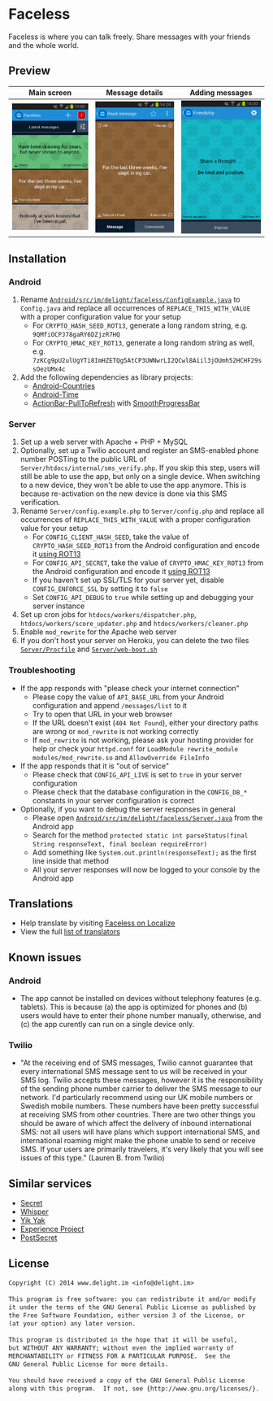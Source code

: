 # Faceless

Faceless is where you can talk freely. Share messages with your friends and the whole world.

## Preview

Main screen | Message details | Adding messages
:-------------------------:|:-------------------------:|:-------------------------:
<img src="Graphics/Screenshots/Version 2.9.0/01 Main.png?raw=true" alt="01 Main" width="200" /> | <img src="Graphics/Screenshots/Version 2.9.0/02 Details.png?raw=true" alt="02 Details" width="200" /> | <img src="Graphics/Screenshots/Version 2.9.0/03 Add.png?raw=true" alt="03 Add" width="200" />

## Installation

### Android

 1. Rename [`Android/src/im/delight/faceless/ConfigExample.java`](Android/src/im/delight/faceless/ConfigExample.java) to `Config.java` and replace all occurrences of `REPLACE_THIS_WITH_VALUE` with a proper configuration value for your setup
    * For `CRYPTO_HASH_SEED_ROT13`, generate a long random string, e.g. `9QMfiOCPJ78gaRY6DZjzR7HQ`
    * For `CRYPTO_HMAC_KEY_ROT13`, generate a long random string as well, e.g. `7zKCg9pU2ulUgYTi8ImHZETQg5AtCP3UWNwrLI2QCwl8Aiil3jOUmh52HCHF29ssOezUMx4c`
 2. Add the following dependencies as library projects:
    * [Android-Countries](https://github.com/delight-im/Android-Countries)
    * [Android-Time](https://github.com/delight-im/Android-Time)
    * [ActionBar-PullToRefresh](https://github.com/chrisbanes/ActionBar-PullToRefresh) with [SmoothProgressBar](https://github.com/castorflex/SmoothProgressBar)

### Server

 1. Set up a web server with Apache + PHP + MySQL
 2. Optionally, set up a Twilio account and register an SMS-enabled phone number POSTing to the public URL of `Server/htdocs/internal/sms_verify.php`. If you skip this step, users will still be able to use the app, but only on a single device. When switching to a new device, they won't be able to use the app anymore. This is because re-activation on the new device is done via this SMS verification.
 3. Rename `Server/config.example.php` to `Server/config.php` and replace all occurrences of `REPLACE_THIS_WITH_VALUE` with a proper configuration value for your setup
    * For `CONFIG_CLIENT_HASH_SEED`, take the value of `CRYPTO_HASH_SEED_ROT13` from the Android configuration and encode it [using ROT13](http://www.rot13.com/)
    * For `CONFIG_API_SECRET`, take the value of `CRYPTO_HMAC_KEY_ROT13` from the Android configuration and encode it [using ROT13](http://www.rot13.com/)
    * If you haven't set up SSL/TLS for your server yet, disable `CONFIG_ENFORCE_SSL` by setting it to `false`
    * Set `CONFIG_API_DEBUG` to `true` while setting up and debugging your server instance
 4. Set up cron jobs for `htdocs/workers/dispatcher.php`, `htdocs/workers/score_updater.php` and `htdocs/workers/cleaner.php`
 5. Enable `mod_rewrite` for the Apache web server
 6. If you don't host your server on Heroku, you can delete the two files [`Server/Procfile`](Server/Procfile) and [`Server/web-boot.sh`](Server/web-boot.sh)

### Troubleshooting

 * If the app responds with "please check your internet connection"
   * Please copy the value of `API_BASE_URL` from your Android configuration and append `/messages/list` to it
   * Try to open that URL in your web browser
   * If the URL doesn't exist (`404 Not Found`), either your directory paths are wrong or `mod_rewrite` is not working correctly
   * If `mod_rewrite` is not working, please ask your hosting provider for help or check your `httpd.conf` for `LoadModule rewrite_module modules/mod_rewrite.so` and `AllowOverride FileInfo`
 * If the app responds that it is "out of service"
   * Please check that `CONFIG_API_LIVE` is set to `true` in your server configuration
   * Please check that the database configuration in the `CONFIG_DB_*` constants in your server configuration is correct
 * Optionally, if you want to debug the server responses in general
   * Please open [`Android/src/im/delight/faceless/Server.java`](Android/src/im/delight/faceless/Server.java) from the Android app
   * Search for the method `protected static int parseStatus(final String responseText, final boolean requireError)`
   * Add something like `System.out.println(responseText);` as the first line inside that method
   * All your server responses will now be logged to your console by the Android app

## Translations

 * Help translate by visiting [Faceless on Localize](https://www.localize.im/v/36)
 * View the full [list of translators](TRANSLATORS.md)

## Known issues

### Android

 * The app cannot be installed on devices without telephony features (e.g. tablets). This is because (a) the app is optimized for phones and (b) users would have to enter their phone number manually, otherwise, and (c) the app curently can run on a single device only.

### Twilio

 * "At the receiving end of SMS messages, Twilio cannot guarantee that every international SMS message sent to us will be received in your SMS log. Twilio accepts these messages, however it is the responsibility of the sending phone number carrier to deliver the SMS message to our network. I'd particularly recommend using our UK mobile numbers or Swedish mobile numbers. These numbers have been pretty successful at receiving SMS from other countries. There are two other things you should be aware of which affect the delivery of inbound international SMS: not all users will have plans which support international SMS, and international roaming might make the phone unable to send or receive SMS. If your users are primarily travelers, it's very likely that you will see issues of this type." (Lauren B. from Twilio)

## Similar services

 * [Secret](http://www.secret.ly/)
 * [Whisper](http://whisper.sh/)
 * [Yik Yak](http://yikyakapp.com/)
 * [Experience Project](http://www.experienceproject.com/)
 * [PostSecret](http://postsecret.com/)

## License

```
Copyright (C) 2014 www.delight.im <info@delight.im>

This program is free software: you can redistribute it and/or modify
it under the terms of the GNU General Public License as published by
the Free Software Foundation, either version 3 of the License, or
(at your option) any later version.

This program is distributed in the hope that it will be useful,
but WITHOUT ANY WARRANTY; without even the implied warranty of
MERCHANTABILITY or FITNESS FOR A PARTICULAR PURPOSE.  See the
GNU General Public License for more details.

You should have received a copy of the GNU General Public License
along with this program.  If not, see {http://www.gnu.org/licenses/}.
```
